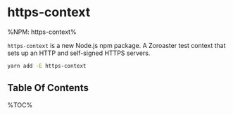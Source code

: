 # https-context

%NPM: https-context%

`https-context` is a new Node.js npm package. A Zoroaster test context that sets up an HTTP and self-signed HTTPS servers.

```sh
yarn add -E https-context
```

## Table Of Contents

%TOC%
